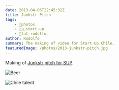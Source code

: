 ```yaml
---
date: 2013-04-06T22:45:32Z
title: Junkstr Pitch
tags:
    - 📸photos
    - 🇨🇱start-up
    - 🤭fat-rodolfo
author: Rodolfo
summary: The making of video for Start-Up Chile.
featuredImage: /photos/2013-junkstr-pitch.jpg
---
```


Making of [Junkstr pitch for SUP](http://www.youtube.com/watch?v=fT9rQ29iwI8).

![Beer](/photos/2013-junkstr-pitch-2.jpg)

![Chile talent](/photos/2013-junkstr-pitch-3.jpg)
